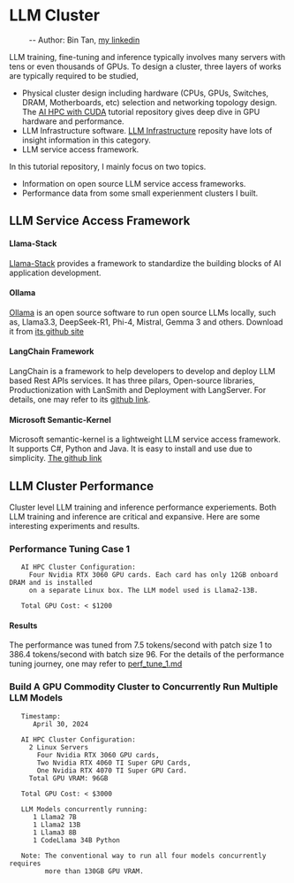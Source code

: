 # LLM Cluster 
&nbsp;&nbsp;&nbsp;&nbsp;&nbsp;&nbsp;&nbsp;&nbsp; -- Author: Bin Tan, [my linkedin](https://www.linkedin.com/in/bin-tan-3145721/)

LLM training, fine-tuning and inference typically involves many servers with tens or even thousands of GPUs. To design a cluster, three layers of works are typically required to be studied,

- Physical cluster design including hardware (CPUs, GPUs, Switches, DRAM, Motherboards, etc) selection and networking topology design. The [AI HPC with CUDA](https://github.com/project-ai101/ai-hpc-with-cuda) tutorial repository gives deep dive in GPU hardware and performance.
- LLM Infrastructure software.  [LLM Infrastructure](https://github.com/project-ai101/llm-infra/tree/main) reposity have lots of insight information in this category.
- LLM service access framework.

In this tutorial repository, I mainly focus on two topics. 
- Information on open source LLM service access frameworks.
- Performance data from some small experienment clusters I built.

## LLM Service Access Framework
#### Llama-Stack
[Llama-Stack](https://github.com/meta-llama/llama-stack?tab=readme-ov-file) provides a framework to standardize the building blocks of AI application development.

#### Ollama
[Ollama](https://ollama.com) is an open source software to run open source LLMs locally, such as, Llama3.3, DeepSeek-R1, Phi-4, Mistral, Gemma 3 and others. Download it from [its github site](https://github.com/ollama/ollama)

#### LangChain Framework
LangChain is a framework to help developers to develop and deploy LLM based Rest APIs services. It has three pilars, Open-source libraries, Productionization with LanSmith and Deployment with LangServer. For details, one may refer to its [github link](https://github.com/langchain-ai/langchain).

#### Microsoft Semantic-Kernel
Microsoft semantic-kernel is a lightweight LLM service access framework. It supports C#, Python and Java. It is easy to install and use due to simplicity. [The github link](https://github.com/microsoft/semantic-kernel/tree/main)

## LLM Cluster Performance
Cluster level LLM training and inference performance experiements. Both LLM training and inference are critical and expansive. Here are some interesting 
experiments and results.

### Performance Tuning Case 1

```
   AI HPC Cluster Configuration: 
     Four Nvidia RTX 3060 GPU cards. Each card has only 12GB onboard DRAM and is installed
     on a separate Linux box. The LLM model used is Llama2-13B.
```

```
   Total GPU Cost: < $1200
```

#### Results
The performance was tuned from 7.5 tokens/second with patch size 1 to 386.4 tokens/second with batch size 96. 
For the details of the performance tuning journey, one may refer to [perf_tune_1.md](https://github.com/project-ai101/llm-cluster-perf/blob/main/perf_tune_1.md)


### Build A GPU Commodity Cluster to Concurrently Run Multiple LLM Models
```
   Timestamp:
      April 30, 2024
```
```
   AI HPC Cluster Configuration: 
     2 Linux Servers
       Four Nvidia RTX 3060 GPU cards,
       Two Nvidia RTX 4060 TI Super GPU Cards,
       One Nvidia RTX 4070 TI Super GPU Card.
     Total GPU VRAM: 96GB 
```

```
   Total GPU Cost: < $3000
```

```
   LLM Models concurrently running:
      1 Llama2 7B
      1 Llama2 13B
      1 Llama3 8B
      1 CodeLlama 34B Python

   Note: The conventional way to run all four models concurrently requires
         more than 130GB GPU VRAM. 
```
